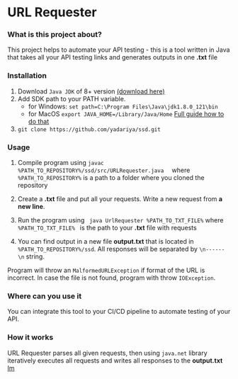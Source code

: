 # URL Requester
### What is this project about?
This project helps to automate your API testing - this is a  tool written in Java that takes all your API testing links and generates outputs in one **.txt** file
### Installation

1. Download `Java JDK` of 8+ version [(download here)](https://www.oracle.com/ru/java/technologies/javase-downloads.html)
2. Add SDK path to your PATH variable. 
    - for Windows: 
```set path=C:\Program Files\Java\jdk1.8.0_121\bin```
    - for MacOS
```export JAVA_HOME=/Library/Java/Home```
[Full guide how to do that](https://beginnersbook.com/2013/05/first-java-program/)
 2. `git clone https://github.com/yadariya/ssd.git`

### Usage

1. Compile program using 
`javac %PATH_TO_REPOSITORY%/ssd/src/URLRequester.java  ` 
where `%PATH_TO_REPOSITORY%` is a path to a folder where you cloned the repository

2. Create a **.txt** file and put all your requests. Write a new request from **a new line**.
3. Run the program using ` java UrlRequester %PATH_TO_TXT_FILE%` where `%PATH_TO_TXT_FILE% ` is the path to your **.txt** file with requests
4. You can find output in a new file **output.txt** that is located in `%PATH_TO_REPOSITORY%/ssd`. All responses will be separated by `\n------\n` string. 

Program will throw an `MalformedURLException` if format of the URL is incorrect. In case the file is not found, program with throw `IOException`.

### Where can you use it

You can integrate this tool to your CI/CD pipeline to automate testing of your API. 


### How it works

URL Requester parses all given requests, then using `java.net` library iteratively executes all requests and writes all responses to the **output.txt**
[Im](https://drive.google.com/file/d/1ek3XNy3TB-vCPNE-GjOQkPDtYnDCQDwV/view)
